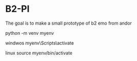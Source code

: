 # B2-PI


The goal is to make a small prototype of b2 emo from andor

python -m venv myenv

windwos
myenv\Scripts\activate

linux
source myenv/bin/activate



